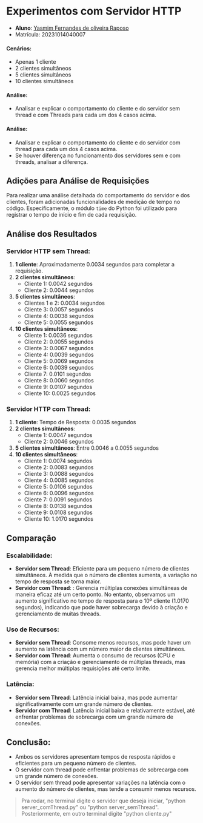 # Experimentos com Servidor HTTP
- **Aluno**: [Yasmim Fernandes de oliveira Raposo](https://github.com/YasmimRaposo)
- Matrícula: 20231014040007
#### Cenários:
- Apenas 1 cliente
- 2 clientes simultâneos
- 5 clientes simultâneos
- 10 clientes simultâneos

#### Análise:
- Analisar e explicar o comportamento do cliente e do servidor sem thread e com Threads para cada um dos 4 casos acima.

#### Análise:
- Analisar e explicar o comportamento do cliente e do servidor com thread para cada um dos 4 casos acima.
- Se houver diferença no funcionamento dos servidores sem e com threads, analisar a diferença.

## Adições para Análise de Requisições

Para realizar uma análise detalhada do comportamento do servidor e dos clientes, foram adicionadas funcionalidades de medição de tempo no código. Especificamente, o módulo `time` do Python foi utilizado para registrar o tempo de início e fim de cada requisição.

## Análise dos Resultados

### Servidor HTTP sem Thread:

1. **1 cliente**: Aproximadamente 0.0034 segundos para completar a requisição.
2. **2 clientes simultâneos**:
   - Cliente 1: 0.0042 segundos
   - Cliente 2: 0.0044 segundos
3. **5 clientes simultâneos**:
   - Clientes 1 e 2: 0.0034 segundos
   - Cliente 3: 0.0057 segundos
   - Cliente 4: 0.0038 segundos
   - Cliente 5: 0.0055 segundos
4. **10 clientes simultâneos**:
   - Cliente 1: 0.0036 segundos
   - Cliente 2: 0.0055 segundos
   - Cliente 3: 0.0067 segundos
   - Cliente 4: 0.0039 segundos
   - Cliente 5: 0.0069 segundos
   - Cliente 6: 0.0039 segundos
   - Cliente 7: 0.0101 segundos
   - Cliente 8: 0.0060 segundos
   - Cliente 9: 0.0107 segundos
   - Cliente 10: 0.0025 segundos

### Servidor HTTP com Thread:

1. **1 cliente**: Tempo de Resposta: 0.0035 segundos
2. **2 clientes simultâneos**:
   - Cliente 1: 0.0047 segundos
   - Cliente 2: 0.0046 segundos
3. **5 clientes simultâneos**: Entre 0.0046 a 0.0055 segundos
4. **10 clientes simultâneos**:
   - Cliente 1: 0.0074 segundos
   - Cliente 2: 0.0083 segundos
   - Cliente 3: 0.0088 segundos
   - Cliente 4: 0.0085 segundos
   - Cliente 5: 0.0106 segundos
   - Cliente 6: 0.0096 segundos
   - Cliente 7: 0.0091 segundos
   - Cliente 8: 0.0138 segundos
   - Cliente 9: 0.0108 segundos
   - Cliente 10: 1.0170 segundos

## Comparação

### Escalabilidade:
- **Servidor sem Thread**: Eficiente para um pequeno número de clientes simultâneos. À medida que o número de clientes aumenta, a variação no tempo de resposta se torna maior.
- **Servidor com Thread**: : Gerencia múltiplas conexões simultâneas de maneira eficaz até um certo ponto. No entanto, observamos um aumento significativo no tempo de resposta para o 10º cliente (1.0170 segundos), indicando que pode haver sobrecarga devido à criação e gerenciamento de muitas threads.

### Uso de Recursos:
- **Servidor sem Thread**: Consome menos recursos, mas pode haver um aumento na latência com um número maior de clientes simultâneos.
- **Servidor com Thread**: Aumenta o consumo de recursos (CPU e memória) com a criação e gerenciamento de múltiplas threads, mas gerencia melhor múltiplas requisições até certo limite.

### Latência:
- **Servidor sem Thread**: Latência inicial baixa, mas pode aumentar significativamente com um grande número de clientes.
- **Servidor com Thread**: Latência inicial baixa e relativamente estável, até enfrentar problemas de sobrecarga com um grande número de conexões.

## Conclusão:
- Ambos os servidores apresentam tempos de resposta rápidos e eficientes para um pequeno número de clientes.
- O servidor com thread pode enfrentar problemas de sobrecarga com um grande número de conexões.
- O servidor sem thread pode apresentar variações na latência com o aumento do número de clientes, mas tende a consumir menos recursos.

> Pra rodar, no terminal digite o servidor que deseja iniciar, "python server_comThread.py" ou "python server_semThread". Posteriormente, em outro terminal digite "python cliente.py"

